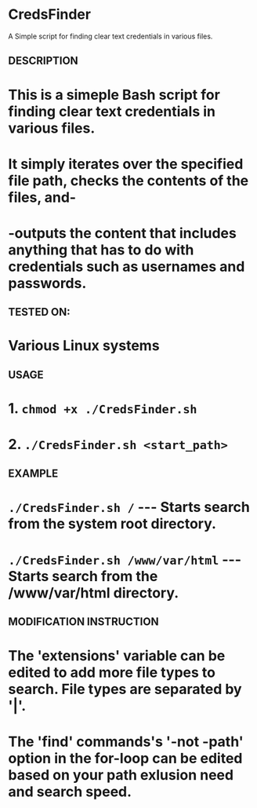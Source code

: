 # CredsFinder
A Simple script for finding clear text credentials in various files.

## DESCRIPTION
# This is a simeple Bash script for finding clear text credentials in various files.
# It simply iterates over the specified file path, checks the contents of the files, and-
# -outputs the content that includes anything that has to do with credentials such as usernames and passwords.

## TESTED ON:
# Various Linux systems

## USAGE
# 1. `chmod +x ./CredsFinder.sh`
# 2. `./CredsFinder.sh <start_path>`

## EXAMPLE
# `./CredsFinder.sh /` --- Starts search from the system root directory.
# `./CredsFinder.sh /www/var/html` --- Starts search from the /www/var/html directory.

## MODIFICATION INSTRUCTION
# The 'extensions' variable can be edited to add more file types to search. File types are separated by '|'.
# The 'find' commands's '-not -path' option in the for-loop can be edited based on your path exlusion need and search speed.
